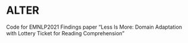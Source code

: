 # ALTER
Code for EMNLP2021 Findings paper “Less Is More: Domain Adaptation with Lottery Ticket for Reading Comprehension”
